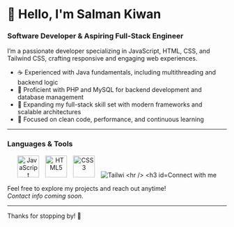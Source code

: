# 👋 Hello, I'm Salman Kiwan

### Software Developer & Aspiring Full-Stack Engineer

I’m a passionate developer specializing in JavaScript, HTML, CSS, and Tailwind CSS, crafting responsive and engaging web experiences.

- ☕ Experienced with Java fundamentals, including multithreading and backend logic  
- 🐘 Proficient with PHP and MySQL for backend development and database management  
- 🚀 Expanding my full-stack skill set with modern frameworks and scalable architectures  
- 🌱 Focused on clean code, performance, and continuous learning  

---

### Languages & Tools

<p align="center">
  <img src="https://upload.wikimedia.org/wikipedia/commons/6/6a/JavaScript-logo.png" alt="JavaScript" width="50" style="margin-right: 10px;" />
  <img src="https://upload.wikimedia.org/wikipedia/commons/6/61/HTML5_logo_and_wordmark.svg" alt="HTML5" width="50" style="margin-right: 10px;" />
  <img src="https://upload.wikimedia.org/wikipedia/commons/d/d5/CSS3_logo_and_wordmark.svg" alt="CSS3" width="50" style="margin-right: 10px;" />
  <img src="https://upload.wikimedia.org/wikipedia/commons/d/d5/Tailwind_CSS_Logo.svg" alt="Tailwi




---

### Connect with me

Feel free to explore my projects and reach out anytime!  
*Contact info coming soon.*

---

Thanks for stopping by! 🚀
